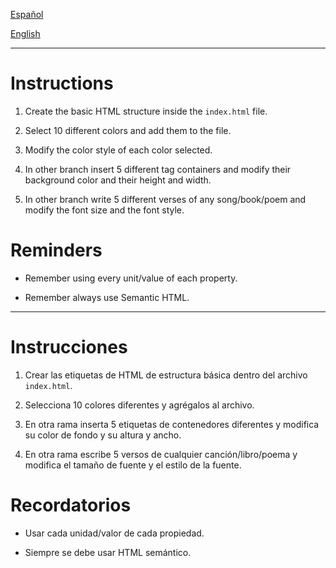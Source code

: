 [Español](#Instrucciones)

[English](#Instructions)

---

# Instructions

1. Create the basic HTML structure inside the `index.html` file.

2. Select 10 different colors and add them to the file.

3. Modify the color style of each color selected.

4. In other branch insert 5 different tag containers and modify their background color and their height and width.

5. In other branch write 5 different verses of any song/book/poem and modify the font size and the font style.

# Reminders

- Remember using every unit/value of each property.

- Remember always use Semantic HTML.

---

# Instrucciones

1. Crear las etiquetas de HTML de estructura básica dentro del archivo `index.html`.

2. Selecciona 10 colores diferentes y agrégalos al archivo.

3. En otra rama inserta 5 etiquetas de contenedores diferentes y modifica su color de fondo y su altura y ancho.

4. En otra rama escribe 5 versos de cualquier canción/libro/poema y modifica el tamaño de fuente y el estilo de la fuente.

# Recordatorios

- Usar cada unidad/valor de cada propiedad.

- Siempre se debe usar HTML semántico.
